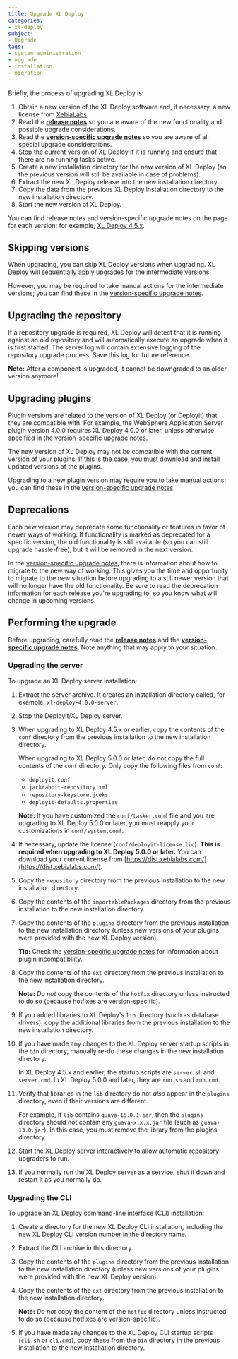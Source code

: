 ```yaml
---
title: Upgrade XL Deploy
categories:
- xl-deploy
subject:
- Upgrade
tags:
- system administration
- upgrade
- installation
- migration
---
```


Briefly, the process of upgrading XL Deploy is:

1. Obtain a new version of the XL Deploy software and, if necessary, a new license from [XebiaLabs](https://dist.xebialabs.com/).
1. Read the [**release notes**](/xl-deploy/latest/releasenotes.html) so you are aware of the new functionality and possible upgrade considerations.
1. Read the [**version-specific upgrade notes**](/xl-deploy/latest/upgrademanual.html) so you are aware of all special upgrade considerations.
1. Stop the current version of XL Deploy if it is running and ensure that there are no running tasks active.
1. Create a new installation directory for the new version of XL Deploy (so the previous version will still be available in case of problems).
1. Extract the new XL Deploy release into the new installation directory.
1. Copy the data from the previous XL Deploy installation directory to the new installation directory.
1. Start the new version of XL Deploy.

You can find release notes and version-specific upgrade notes on the page for each version; for example, [XL Deploy 4.5.x](/xl-deploy/4.5.x/).

## Skipping versions

When upgrading, you can skip XL Deploy versions when upgrading. XL Deploy will sequentially apply upgrades for the intermediate versions.

However, you may be required to take manual actions for the intermediate versions; you can find these in the [version-specific upgrade notes](/xl-deploy/latest/upgrademanual.html).

## Upgrading the repository

If a repository upgrade is required, XL Deploy will detect that it is running against an old repository and will automatically execute an upgrade when it is first started. The server log will contain extensive logging of the repository upgrade process. Save this log for future reference.

<div class="alert alert-warning" role="alert">
    <p><strong>Note:</strong> After a component is upgraded, it cannot be downgraded to an older version anymore!</p>
</div>

## Upgrading plugins

Plugin versions are related to the version of XL Deploy (or Deployit) that they are compatible with. For example, the WebSphere Application Server plugin version 4.0.0 requires XL Deploy 4.0.0 or later, unless otherwise specified in the [version-specific upgrade notes](/xl-deploy/latest/upgrademanual.html).

The new version of XL Deploy may not be compatible with the current version of your plugins. If this is the case, you must download and install updated versions of the plugins.

Upgrading to a new plugin version may require you to take manual actions; you can find these in the [version-specific upgrade notes](/xl-deploy/latest/upgrademanual.html).

## Deprecations

Each new version may deprecate some functionality or features in favor of newer ways of working. If functionality is marked as deprecated for a specific version, the old functionality is still available (so you can still upgrade hassle-free), but it will be removed in the next version.

In the [version-specific upgrade notes](/xl-deploy/latest/upgrademanual.html), there is information about how to migrate to the new way of working. This gives you the time and opportunity to migrate to the new situation before upgrading to a still newer version that will no longer have the old functionality. Be sure to read the deprecation information for each release you're upgrading to, so you know what will change in upcoming versions.

## Performing the upgrade

Before upgrading, carefully read the [**release notes**](/xl-deploy/latest/releasenotes.html) and the [**version-specific upgrade notes**](/xl-deploy/latest/upgrademanual.html). Note anything that may apply to your situation.

### Upgrading the server

To upgrade an XL Deploy server installation:

1. Extract the server archive. It creates an installation directory called, for example, `xl-deploy-4.0.0-server`.

1. Stop the Deployit/XL Deploy server.

1. When upgrading to XL Deploy 4.5.x or earlier, copy the contents of the `conf` directory from the previous installation to the new installation directory.

    <div class="alert alert-warning" role="alert">
    <p>When upgrading to XL Deploy 5.0.0 or later, do not copy the full contents of the <code>conf</code> directory. Only copy the following files from <code>conf</code>:</p>
    <ul>
    <li><code>deployit.conf</code></li>
    <li><code>jackrabbit-repository.xml</code></li>
    <li><code>repository-keystore.jceks</code></li>
    <li><code>deployit-defaults.properties</code></li>
    </ul>
    <p><strong>Note:</strong> If you have customized the <code>conf/tasker.conf</code> file and you are upgrading to XL Deploy 5.0.0 or later, you must reapply your customizations in <code>conf/system.conf</code>.</p>
    </div>

1. If necessary, update the license (`conf/deployit-license.lic`). **This is required when upgrading to XL Deploy 5.0.0 or later.** You can download your current license from [https://dist.xebialabs.com/](https://dist.xebialabs.com/).

1. Copy the `repository` directory from the previous installation to the new installation directory.

1. Copy the contents of the `importablePackages` directory from the previous installation to the new installation directory.

1. Copy the contents of the `plugins` directory from the previous installation to the new installation directory (unless new versions of your plugins were provided with the new XL Deploy version). 

    **Tip:** Check the [version-specific upgrade notes](/xl-deploy/latest/upgrademanual.html) for information about plugin incompatibility.

1. Copy the contents of the `ext` directory from the previous installation to the new installation directory.

    **Note:** *Do not* copy the contents of the `hotfix` directory unless instructed to do so (because hotfixes are version-specific).

1. If you added libraries to XL Deploy's `lib` directory (such as database drivers), copy the additional libraries from the previous installation to the new installation directory.
 
1. If you have made any changes to the XL Deploy server startup scripts in the `bin` directory, manually re-do these changes in the new installation directory.

    In XL Deploy 4.5.x and earlier, the startup scripts are `server.sh` and `server.cmd`. In XL Deploy 5.0.0 and later, they are `run.sh` and `run.cmd`.

1. Verify that libraries in the `lib` directory do not *also* appear in the `plugins` directory, even if their versions are different.

    For example, if `lib` contains `guava-16.0.1.jar`, then the `plugins` directory should not contain any `guava-x.x.x.jar` file (such as `guava-13.0.jar`). In this case, you must remove the library from the plugins directory. 

1. [Start the XL Deploy server interactively](/xl-deploy/how-to/start-xl-deploy.html) to allow automatic repository upgraders to run.

1. If you normally run the XL Deploy server [as a service](/xl-deploy/how-to/install-xl-deploy-as-a-service.html), shut it down and restart it as you normally do.

### Upgrading the CLI

To upgrade an XL Deploy command-line interface (CLI) installation:

1. Create a directory for the new XL Deploy CLI installation, including the new XL Deploy CLI version number in the directory name.
1. Extract the CLI archive in this directory.
1. Copy the contents of the `plugins` directory from the previous installation to the new installation directory (unless new versions of your plugins were provided with the new XL Deploy version).
1. Copy the contents of the `ext` directory from the previous installation to the new installation directory.

    **Note:** *Do not* copy the content of the `hotfix` directory unless instructed to do so (because hotfixes are version-specific).

1. If you have made any changes to the XL Deploy CLI startup scripts (`cli.sh` or `cli.cmd`), copy these from the `bin` directory in the previous installation to the new installation directory.
